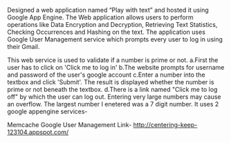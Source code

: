 Designed a web application named “Play with text” and hosted it using Google App Engine. The Web application allows users to perform operations like Data Encryption and Decryption, Retrieving Text Statistics, Checking Occurrences and Hashing on the text. The application uses Google User Management service which prompts every user to log in using their Gmail.

This web service is used to validate if a number is prime or not. a.First the user has to click on 'Click me to log in' b.The website prompts for username and password of the user's google account c.Enter a number into the textbox and click 'Submit'. The result is displayed whether the number is prime or not beneath the textbox. d.There is a link named "Click me to log off" by which the user can log out. Entering very large numbers may cause an overflow. The largest number I enetered was a 7 digit number. It uses 2 google appengine services-

Memcache
Google User Management
Link- http://centering-keep-123104.appspot.com/
